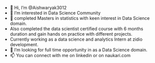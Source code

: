 - 👋 Hi, I’m @Aishwaryak3012
- 👀 I’m interested in Data Science Community
- 🌱 completed Masters in statistics with keen interest in Data Science domain.
- Also completed the data scientist certified course with 6 months duration and gain hands on practice with different projects.
- Currently working as a data science and analytics Intern at zidio development.
- 💞️ I’m looking for full time opportunity in as a Data Science domain.
- 📫 You can connect with me on linkedin or on naukari.com

<!---
Aishwaryak3012/Aishwaryak3012 is a ✨ special ✨ repository because its `README.md` (this file) appears on your GitHub profile.
You can click the Preview link to take a look at your changes.
--->




